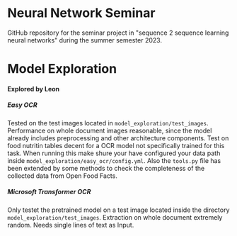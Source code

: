 # Neural Network Seminar
GitHub repository for the seminar project in "sequence 2 sequence learning neural networks" during the summer semester 2023.


# Model Exploration

#### Explored by Leon

##### Easy OCR
Tested on the test images located in `model_exploration/test_images`. Performance on whole document images reasonable, since the model already includes preprocessing and other architecture components. Test on food nutritin tables decent for a OCR model not specifically trained for this task. When running this make shure your have configured your data path inside `model_exploration/easy_ocr/config.yml`. Also the `tools.py` file has been extended by some methods to check the completeness of the collected data from Open Food Facts.

##### Microsoft Transformer OCR
Only testet the pretrained model on a test image located inside the directory `model_exploration/test_images`.
Extraction on whole document extremely random. Needs single lines of text as Input.